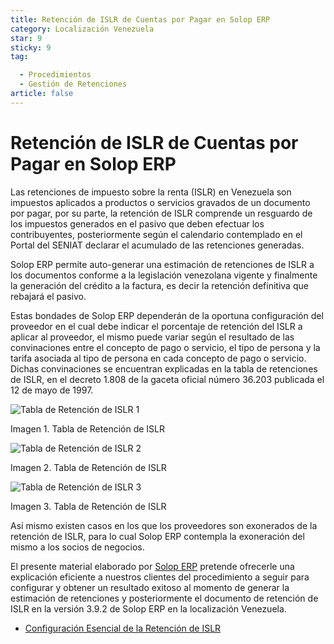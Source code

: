 ```yaml
---
title: Retención de ISLR de Cuentas por Pagar en Solop ERP
category: Localización Venezuela
star: 9
sticky: 9
tag:

  - Procedimientos
  - Gestión de Retenciones
article: false
---
```


**Retención de ISLR de Cuentas por Pagar en Solop ERP**
=======================================================

Las retenciones de impuesto sobre la renta (ISLR) en Venezuela son impuestos aplicados a productos o servicios gravados de un documento por pagar, por su parte, la retención de ISLR comprende un resguardo de los impuestos generados en el pasivo que deben efectuar los contribuyentes, posteriormente según el calendario contemplado en el Portal del SENIAT declarar el acumulado de las retenciones generadas.

Solop ERP permite auto-generar una estimación de retenciones de ISLR a los documentos conforme a la legislación venezolana vigente y finalmente la generación del crédito a la factura, es decir la retención definitiva que rebajará el pasivo.

Estas bondades de Solop ERP dependerán de la oportuna configuración del proveedor en el cual debe indicar el porcentaje de retención del ISLR a aplicar al proveedor, el mismo puede variar según el resultado de las convinaciones entre el concepto de pago o servicio, el tipo de persona y la tarifa asociada al tipo de persona en cada concepto de pago o servicio. Dichas convinaciones se encuentran explicadas en la tabla de retenciones de ISLR, en el decreto 1.808 de la gaceta oficial número 36.203 publicada el 12 de mayo de 1997.

![Tabla de Retención de ISLR 1](/assets/img/docs/lve/procedures/withholding-management/resources/tabla-islr1.png)

Imagen 1. Tabla de Retención de ISLR

![Tabla de Retención de ISLR 2](/assets/img/docs/lve/procedures/withholding-management/resources/tabla-islr2.png)

Imagen 2. Tabla de Retención de ISLR

![Tabla de Retención de ISLR 3](/assets/img/docs/lve/procedures/withholding-management/resources/tabla-islr3.png)

Imagen 3. Tabla de Retención de ISLR

Así mismo existen casos en los que los proveedores son exonerados de la retención de ISLR, para lo cual Solop ERP contempla la exoneración del mismo a los socios de negocios.

El presente material elaborado por [Solop ERP](https://solopsoftware.com/) pretende ofrecerle una explicación eficiente a nuestros clientes del procedimiento a seguir para configurar y obtener un resultado exitoso al momento de generar la estimación de retenciones y posteriormente el documento de retención de ISLR en la versión 3.9.2 de Solop ERP en la localización Venezuela.

- [Configuración Esencial de la Retención de ISLR](withholding-islr)

